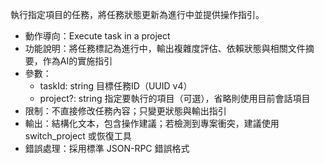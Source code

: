 執行指定項目的任務，將任務狀態更新為進行中並提供操作指引。

- 動作導向：Execute task in a project
- 功能說明：將任務標記為進行中，輸出複雜度評估、依賴狀態與相關文件摘要，作為AI的實施指引
- 參數：
  - taskId: string 目標任務ID（UUID v4）
  - project?: string 指定要執行的項目（可選），省略則使用目前會話項目
- 限制：不直接修改任務內容；只變更狀態與輸出指引
- 輸出：結構化文本，包含操作建議；若檢測到專案衝突，建議使用 switch_project 或恢復工具
- 錯誤處理：採用標準 JSON-RPC 錯誤格式
